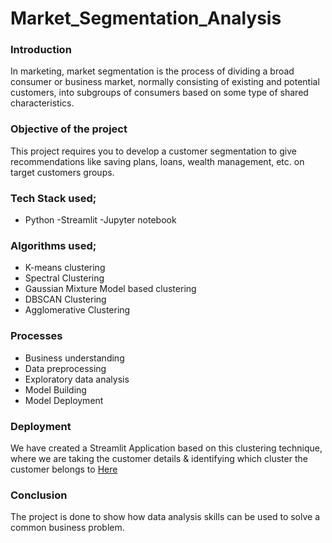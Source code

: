 # Market_Segmentation_Analysis

### Introduction
In marketing, market segmentation is the process of dividing a broad consumer or business market, normally consisting of existing and potential customers, into subgroups of consumers based on some type of shared
characteristics.


### Objective of the project
This project requires you to develop a customer segmentation to give recommendations like saving plans, loans, wealth management, etc. on target customers groups.


### Tech Stack used;
- Python
-Streamlit
-Jupyter notebook

### Algorithms used;
- K-means clustering
- Spectral Clustering
- Gaussian Mixture Model based clustering
- DBSCAN Clustering
- Agglomerative Clustering

### Processes
- Business understanding
- Data preprocessing
- Exploratory data analysis
- Model Building
- Model Deployment

### Deployment
We have created a Streamlit Application based on this clustering technique, where we are taking the customer details & identifying which cluster the customer belongs to
[Here](http://192.168.242.253:8501) 



### Conclusion
The project is done to show how data analysis skills can be used to solve a common business problem. 
